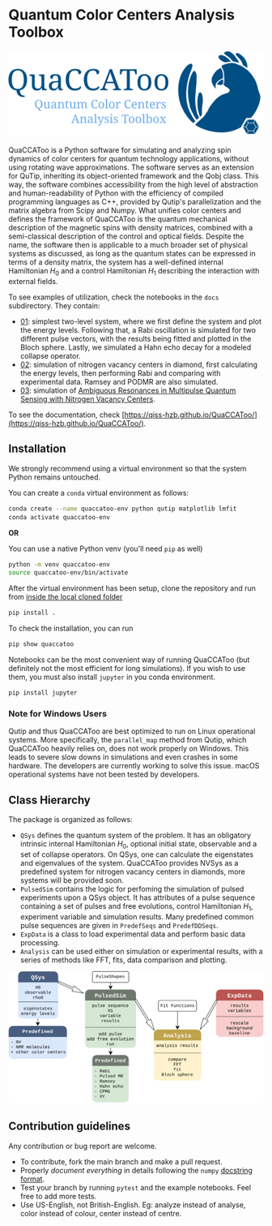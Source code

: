 # Quantum Color Centers Analysis Toolbox
![Logo](./docs/QuaCCAToo_logo.svg)

QuaCCAToo is a Python software for simulating and analyzing spin dynamics of color centers for quantum technology applications, without using rotating wave approximations. The software serves as an extension for QuTip, inheriting its object-oriented framework and the Qobj class. This way, the software combines accessibility from the high level of abstraction and human-readability of Python with the efficiency of compiled programming languages as C++, provided by Qutip's parallelization and the matrix algebra from Scipy and Numpy. What unifies color centers and defines the framework of QuaCCAToo is the quantum mechanical description of the magnetic spins with density matrices, combined with a semi-classical description of the control and optical fields. Despite the name, the software then is applicable to a much broader set of physical systems as discussed, as long as the quantum states can be expressed in terms of a density matrix, the system has a well-defined internal Hamiltonian $H_0$ and a control Hamiltonian $H_1$ describing the interaction with external fields.

To see examples of utilization, check the notebooks in the `docs` subdirectory. They contain:
- [01](https://github.com/QISS-HZB/QuaCCAToo/blob/main/docs/example_notebooks/Ex01_spin_half_Rabi_Hahn.ipynb): simplest two-level system, where we first define the system and plot the energy levels. Following that, a Rabi oscillation is simulated for two different pulse vectors, with the results being fitted and plotted in the Bloch sphere. Lastly, we simulated a Hahn echo decay for a modeled collapse operator.
- [02](https://github.com/QISS-HZB/QuaCCAToo/blob/main/docs/example_notebooks/Ex02_NV_Ramsey_PODMR.ipynb): simulation of nitrogen vacancy centers in diamond, first calculating the energy levels, then performing Rabi and comparing with experimental data. Ramsey and PODMR are also simulated.
- [03](https://github.com/QISS-HZB/QuaCCAToo/blob/main/docs/example_notebooks/Ex03_NV_ambiguous_resonances.ipynb): simulation of [Ambiguous Resonances in Multipulse Quantum Sensing with Nitrogen Vacancy Centers](https://journals.aps.org/pra/abstract/10.1103/PhysRevA.111.022606).

To see the documentation, check [https://qiss-hzb.github.io/QuaCCAToo/](https://qiss-hzb.github.io/QuaCCAToo/).

## Installation

We strongly recommend using a virtual environment so that the system Python remains untouched.

You can create a `conda` virtual environment as follows:

```sh
conda create --name quaccatoo-env python qutip matplotlib lmfit
conda activate quaccatoo-env
```

**OR**

You can use a native Python venv (you'll need `pip` as well)

``` sh
python -m venv quaccatoo-env
source quaccatoo-env/bin/activate
```

After the virtual environment has been setup, clone the repository and run from <u>inside the local cloned folder </u>

``` sh
pip install .
```

To check the installation, you can run

``` sh
pip show quaccatoo
```

Notebooks can be the most convenient way of running QuaCCAToo (but definitely not the most efficient for long simulations). If you wish to use them, you must also install `jupyter` in you conda environment.

``` sh
pip install jupyter
```

### Note for Windows Users

Qutip and thus QuaCCAToo are best optimized to run on Linux operational systems. More specifically, the `parallel_map` method from Qutip, which QuaCCAToo heavily relies on, does not work properly on Windows. This leads to severe slow downs in simulations and even crashes in some hardware. The developers are currently working to solve this issue. macOS operational systems have not been tested by developers.

## Class Hierarchy

The package is organized as follows:
- `QSys` defines the quantum system of the problem. It has an obligatory intrinsic internal Hamiltonian $H_0$, optional initial state, observable and a set of collapse operators. On QSys, one can calculate the eigenstates and eigenvalues of the system. QuaCCAToo provides NVSys as a predefined system for nitrogen vacancy centers in diamonds, more systems will be provided soon.
- `PulsedSim` contains the logic for perfoming the simulation of pulsed experiments upon a QSys object. It has attributes of a pulse sequence containing a set of pulses and free evolutions, control Hamiltonian $H_1$, experiment variable and simulation results. Many predefined common pulse sequences are given in `PredefSeqs` and `PredefDDSeqs`.
- `ExpData` is a class to load experimental data and perform basic data processing.
- `Analysis` can be used either on simulation or experimental results, with a series of methods like FFT, fits, data comparison and plotting.

![Class diagram](./docs/class_diagram.svg)

## Contribution guidelines

Any contribution or bug report are welcome.

- To contribute, fork the main branch and make a pull request.
- Properly _document everything_ in details following the `numpy` [docstring format](https://numpydoc.readthedocs.io/en/latest/format.html#docstring-standard).
- Test your branch by running `pytest` and the example notebooks. Feel free to add more tests.
- Use US-English, not British-English. Eg: analyze instead of analyse, color instead of colour, center instead of centre.
